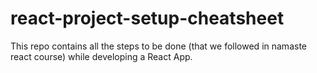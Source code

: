 # react-project-setup-cheatsheet
This repo contains all the steps to be done (that we followed in namaste react course) while developing a React App.
